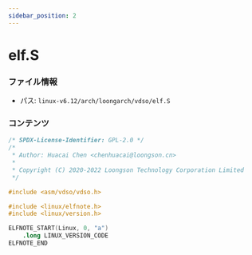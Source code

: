 ```yaml
---
sidebar_position: 2
---
```

# elf.S

### ファイル情報

- パス: `linux-v6.12/arch/loongarch/vdso/elf.S`

### コンテンツ

```S
/* SPDX-License-Identifier: GPL-2.0 */
/*
 * Author: Huacai Chen <chenhuacai@loongson.cn>
 *
 * Copyright (C) 2020-2022 Loongson Technology Corporation Limited
 */

#include <asm/vdso/vdso.h>

#include <linux/elfnote.h>
#include <linux/version.h>

ELFNOTE_START(Linux, 0, "a")
	.long LINUX_VERSION_CODE
ELFNOTE_END

```
